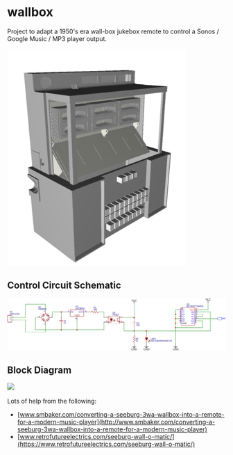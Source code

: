 # wallbox
Project to adapt a 1950's era wall-box jukebox remote to control a Sonos / Google Music / MP3 player output.

<a href="https://github.com/strangesast/wallbox/blob/master/models/wallbox.stl"><img src="https://raw.githubusercontent.com/strangesast/wallbox/master/images/wallbox.png" height="500"/></a>

## Control Circuit Schematic
![schematic](./arduino/schematic_cropped.svg)

## Block Diagram
<img src="https://docs.google.com/drawings/d/e/2PACX-1vRynbvI-NA6Aekktnynbwu819yJeXTGQum5wE03oxbrlnyjgHrdO3c4ZdSsHouRIe413oO9Hbzj2GRE/pub?w=1574&amp;h=1103">

Lots of help from the following:
* [www.smbaker.com/converting-a-seeburg-3wa-wallbox-into-a-remote-for-a-modern-music-player](http://www.smbaker.com/converting-a-seeburg-3wa-wallbox-into-a-remote-for-a-modern-music-player) 
* [www.retrofutureelectrics.com/seeburg-wall-o-matic/](https://www.retrofutureelectrics.com/seeburg-wall-o-matic/) 
